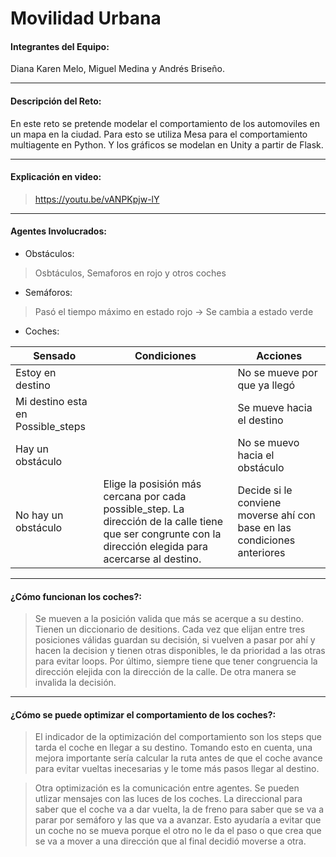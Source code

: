 # Movilidad Urbana
#### Integrantes del Equipo: 
Diana Karen Melo, Miguel Medina y Andrés Briseño.
___
#### Descripción del Reto: 
En este reto se pretende modelar el comportamiento de los automoviles en un mapa en la ciudad. Para esto se utiliza Mesa para el comportamiento multiagente en Python. Y los gráficos se modelan en Unity a partir de Flask.
___
#### Explicación en video:
> https://youtu.be/vANPKpjw-lY
___
#### Agentes Involucrados: 
* Obstáculos:

> Osbtáculos, Semaforos en rojo y otros coches

* Semáforos:

> Pasó el tiempo máximo en estado rojo &rarr; Se cambia a estado verde

* Coches:

Sensado | Condiciones | Acciones |
--- | --- | --- | 
Estoy en destino |  | No se mueve por que ya llegó | 
Mi destino esta en Possible_steps |  | Se mueve hacia el destino |
Hay un obstáculo |  | No se muevo hacia el obstáculo |
No hay un obstáculo | Elige la posisión más cercana por cada possible_step. La dirección de la calle tiene que ser congrunte con la dirección elegida para acercarse al destino. | Decide si le conviene moverse ahí con base en las condiciones anteriores|
___
#### ¿Cómo funcionan los coches?:
> Se mueven a la posición valida que más se acerque a su destino. 
> Tienen un diccionario de desitions. Cada vez que elijan entre tres posiciones válidas guardan su decisión, si vuelven a pasar por ahí y hacen la decision y tienen otras disponibles, le da prioridad a las otras para evitar loops.
> Por último, siempre tiene que tener congruencia la dirección elejida con la dirección de la calle. De otra manera se invalida la decisión.
___
#### ¿Cómo se puede optimizar el comportamiento de los coches?:

> El indicador de la optimización del comportamiento son los steps que tarda el coche en llegar a su destino. Tomando esto en cuenta, una mejora importante sería calcular la ruta antes de que el coche avance para evitar vueltas inecesarias y le tome más pasos llegar al destino.

> Otra optimización es la comunicación entre agentes. Se pueden utlizar mensajes con las luces de los coches. La direccional para saber que el coche va a dar vuelta, la de freno para saber que se va a parar por semáforo y las que va a avanzar. Esto ayudaría a evitar que un coche no se mueva porque el otro no le da el paso o que crea que se va a mover a una dirección que al final decidió moverse a otra.
